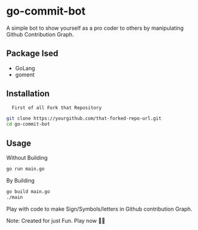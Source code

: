 # go-commit-bot
A simple bot to show yourself as a pro coder to others by manipulating Github Contribution Graph. 

## Package Ised
- GoLang
- goment  

## Installation
```sh
  First of all Fork that Repository
```
```sh
git clone https://yourgithub.com/that-forked-repo-url.git
cd go-commit-bot
```
## Usage
Without Building
```sh
go run main.go
```

By Building
```sh
go build main.go
./main
```

Play with code to make Sign/Symbols/letters in Github contribution Graph.

Note: Created for just Fun. Play now 🤣😘
